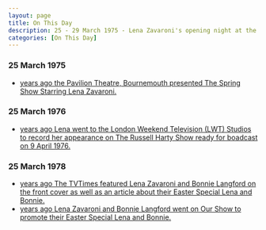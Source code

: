 ```yaml
---
layout: page
title: On This Day
description: 25 - 29 March 1975 - Lena Zavaroni's opening night at the The Spring Show. 25 March 1976 - Recording of Lena Zavaroni's appearance on the Russell Harty Show ready for boadcast on 9 April 1976.
categories: [On This Day]
---
```


### 25 March 1975
* [<span id="age1"></span> years ago the Pavilion Theatre, Bournemouth presented The Spring Show Starring Lena Zavaroni.](/theatre/1975/03/25/the-spring-show.html)

### 25 March 1976
* [<span id="age2"></span> years ago Lena went to the London Weekend Television (LWT) Studios to record her appearance on The Russell Harty Show ready for boadcast on 9 April 1976.](/london%20weekend%20television/1976/04/09/the-russell-harty-show.html)

### 25 March 1978
* [<span id="age3"></span> years ago The TVTimes featured Lena Zavaroni and Bonnie Langford on the front cover as well as an article about their Easter Special Lena and Bonnie.](/tv%20guides/1978/03/25/tvtimes.html)
* [<span id="age4"></span> years ago Lena Zavaroni and Bonnie Langford went on Our Show to promote their Easter Special Lena and Bonnie.](/london%20weekend%20television/1978/03/25/our-show.html)

<!-- Script for calculating number of years ago -->
<script>
var dob = '19750325';
var year = Number(dob.substr(0, 4));
var month = Number(dob.substr(4, 2)) - 1;
var day = Number(dob.substr(6, 2));
var today = new Date();
var age1 = today.getFullYear() - year;
if (today.getMonth() < month || (today.getMonth() == month && today.getDate() < day)) {
  age1--;
}
document.getElementById("age1").innerHTML=age1;

var dob = '19760325';
var year = Number(dob.substr(0, 4));
var month = Number(dob.substr(4, 2)) - 1;
var day = Number(dob.substr(6, 2));
var today = new Date();
var age2 = today.getFullYear() - year;
if (today.getMonth() < month || (today.getMonth() == month && today.getDate() < day)) {
  age2--;
}
document.getElementById("age2").innerHTML=age2;

var dob = '19780325';
var year = Number(dob.substr(0, 4));
var month = Number(dob.substr(4, 2)) - 1;
var day = Number(dob.substr(6, 2));
var today = new Date();
var age3 = today.getFullYear() - year;
if (today.getMonth() < month || (today.getMonth() == month && today.getDate() < day)) {
  age3--;
}
document.getElementById("age3").innerHTML=age3;

var dob = '19780325';
var year = Number(dob.substr(0, 4));
var month = Number(dob.substr(4, 2)) - 1;
var day = Number(dob.substr(6, 2));
var today = new Date();
var age4 = today.getFullYear() - year;
if (today.getMonth() < month || (today.getMonth() == month && today.getDate() < day)) {
  age4--;
}
document.getElementById("age4").innerHTML=age4;
</script>
